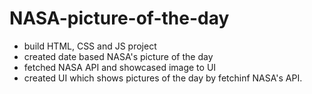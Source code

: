 # NASA-picture-of-the-day

- build HTML, CSS and JS project
- created date based NASA's picture of the day
- fetched NASA API and showcased image to UI
- created UI which shows pictures of the day by fetchinf NASA's API.
